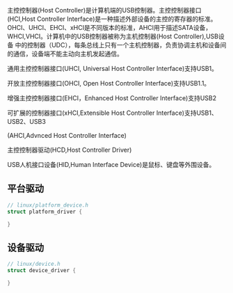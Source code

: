主控控制器(Host Controller)是计算机端的USB控制器。主控控制器接口(HCI,Host Controller Interface)是一种描述外部设备的主控的寄存器的标准。
OHCI、UHCI、EHCI、xHCI是不同版本的标准，AHCI用于描述SATA设备，WHCI,VHCI。计算机中的USB控制器被称为主机控制器(Host Controller),USB设备
中的控制器（UDC），每条总线上只有一个主机控制器，负责协调主机和设备间的通信，设备端不能主动向主机发起通信。 


通用主控控制器接口(UHCI, Universal Host Controller Interface)支持USB1。

开放主控控制器接口(OHCI, Open Host Controller Interface)支持USB1.1。

增强主控控制器接口(EHCI，Enhanced Host Controller Interface)支持USB2

可扩展的控制器接口(xHCI,Extensible Host Controller Interface)支持USB1、USB2、USB3

(AHCI,Advnced Host Controller Interface)


主控控制器驱动(HCD,Host Controller Driver)


USB人机接口设备(HID,Human Interface Device)是鼠标、键盘等外围设备。



## 平台驱动

```c
// linux/platform_device.h
struct platform_driver {

}
```

## 设备驱动


```c
// linux/device.h
struct device_driver {

}
```